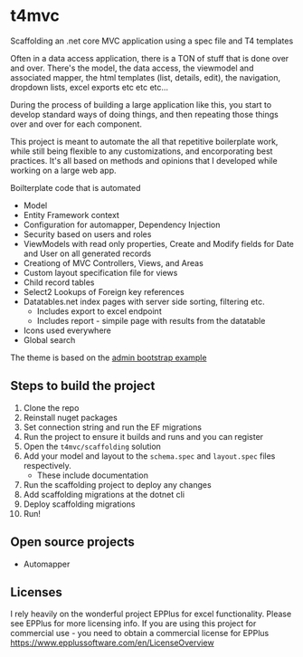 # t4mvc
Scaffolding an .net core MVC application using a spec file and T4 templates

Often in a data access application, there is a TON of stuff that is done over and over. There's the model, the data access, the viewmodel and associated mapper, the html templates (list, details, edit), the navigation, dropdown lists, excel exports etc etc etc... 

During the process of building a large application like this, you start to develop standard ways of doing things, and then repeating those things over and over for each component. 

This project is meant to automate the all that repetitive boilerplate work, while still being flexible to any customizations, and encorporating best practices. It's all based on methods and opinions that I developed while working on a large web app. 

Boilterplate code that is automated

* Model
* Entity Framework context
* Configuration for automapper, Dependency Injection
* Security based on users and roles
* ViewModels with read only properties, Create and Modify fields for Date and User on all generated records
* Creationg of MVC Controllers, Views, and Areas
* Custom layout specification file for views
* Child record tables
* Select2 Lookups of Foreign key references
* Datatables.net index pages with server side sorting, filtering etc. 
	* Includes export to excel endpoint 
	* Includes report - simpile page with results from the datatable
* Icons used everywhere
* Global search

The theme is based on the [admin bootstrap example](https://getbootstrap.com/docs/5.0/examples/dashboard/)

## Steps to build the project

1. Clone the repo
2. Reinstall nuget packages
3. Set connection string and run the EF migrations
4. Run the project to ensure it builds and runs and you can register
5. Open the `t4mvc/scaffolding` solution
6. Add your model and layout to the `schema.spec` and `layout.spec` files respectively. 
    * These include documentation
7. Run the scaffolding project to deploy any changes
8. Add scaffolding migrations at the dotnet cli
9. Deploy scaffolding migrations
10. Run! 

## Open source projects

* Automapper

## Licenses 

I rely heavily on the wonderful project EPPlus for excel functionality. 
Please see EPPlus for more licensing info. If you are using this project for commercial use - you need to obtain a commercial license for EPPlus
https://www.epplussoftware.com/en/LicenseOverview